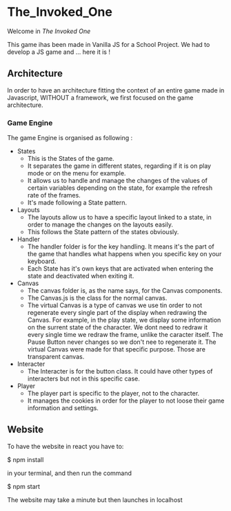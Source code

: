 # The_Invoked_One
 
Welcome in *The Invoked One*

This game ihas been made in Vanilla JS for a School Project.
We had to develop a JS game and ... here it is !
 
## Architecture 
 
In order to have an architecture fitting the context of an entire game made in Javascript, WITHOUT a framework, we first focused on the game architecture. 

### Game Engine
The game Engine is organised as following : 
- States
    - This is the States of the game. 
    - It separates the game in different states, regarding if it is on play mode or on the menu for example.
    - It allows us to handle and manage the changes of the values of certain variables depending on the state, for example the refresh rate of the frames.
    - It's made following a State pattern.
- Layouts
    - The layouts allow us to have a specific layout linked to a state, in order to manage the changes on the layouts easily.
    - This follows the State pattern of the states obviously.
- Handler
    - The handler folder is for the key handling. It means it's the part of the game that handles what happens when you specific key on your keyboard. 
    - Each State has it's own keys that are activated when entering the state and deactivated when exiting it.
- Canvas
    - The canvas folder is, as the name says, for the Canvas components. 
    - The Canvas.js is the class for the normal canvas.
    - The virtual Canvas is a type of canvas we use tin order to not regenerate every single part of the display when redrawing the Canvas. For example, in the play state, we display some information on the surrent state of the character. We dont need to redraw it every single time we redraw the frame, unlike the caracter itself. The Pause Button never changes so we don't nee to regenerate it. The virtual Canvas were made for that specific purpose. Those are transparent canvas.
- Interacter
    - The Interacter is for the button class. It could have other types of interacters but not in this specific case. 
- Player
    - The player part is specific to the player, not to the character.
    - It manages the cookies in order for the player to not loose their game information and settings. 

## Website

To have the website in react you have to:

$ npm install

in your terminal, and then run the command

$ npm start

The website may take a minute but then launches in localhost


## 

